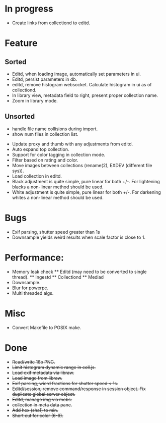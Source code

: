 # In progress
* Create links from collectiond to editd.

# Feature

## Sorted
* Editd, when loading image, automatically set parameters in ui.
* Editd, persist parameters in db.
* editd, remove histogram websocket. Calculate histogram in ui as of
  collectiond.
* In library view, metadata field to right, present proper collection
  name.
* Zoom in library mode.

## Unsorted
+ handle file name collisions during import.
+ show num files in collection list.
* Update proxy and thumb with any adjustments from editd.
* Auto expand top collection.
* Support for color tagging in collection mode.
* Filter based on rating and color.
* Move images between collections (rename(2), EXDEV (different file
  sys)).
* Load collection in editd.
* Black adjustment is quite simple, pure linear for both +/-. For
  lightening blacks a non-linear method should be used.
* White adjustment is quite simple, pure linear for both +/-. For
  darkening whites a non-linear method should be used.

# Bugs

* Exif parsing, shutter speed greater than 1s
* Downsample yields weird results when scale factor is close to 1.

# Performance:

* Memory leak check
** Editd (may need to be converted to single thread).
** Ingestd
** Collectiond
** Mediad
* Downsample.
* Blur for powerpc.
* Multi threaded algs.

# Misc

* Convert Makefile to POSIX make.

# Done

* ~~Read/write 16b PNG.~~
* ~~Limit histogram dynamic range in coll.js.~~
* ~~Load exif metadata via libraw.~~
* ~~Load image from libraw.~~
* ~~Exif parsing, wierd fractions for shutter speed < 1s.~~
* ~~Editd/session, remove command/response in session object.
  Fix duplicate global server object.~~
* ~~Editd, manage img via mobs.~~
* ~~collection in meta data pane.~~
* ~~Add hex (sha1) to min.~~
* ~~Short cut for color (6-9).~~

